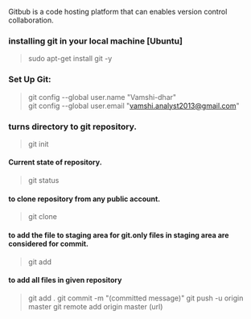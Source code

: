 Gitbub is a code hosting platform that can enables version control collaboration.
### installing git in your local machine [Ubuntu]
> sudo apt-get install git -y

### Set Up Git:
> git config --global user.name "Vamshi-dhar"                                                     
> git config --global user.email "vamshi.analyst2013@gmail.com"

### turns directory to git repository.
> git init 
#### Current state of repository.
> git status 
#### to clone repository from any public account.
> git clone <url>
  
#### to add the file to staging area for git.only files in staging area are considered for commit.
> git add <file names> 
  
#### to add all files in given repository
> git add . 
> git commit -m "(committed message)"
> git push -u origin master
> git remote add origin master (url)
